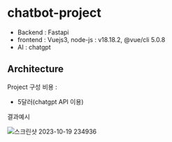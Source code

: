 # chatbot-project


- Backend : Fastapi
- frontend : Vuejs3, node-js : v18.18.2, @vue/cli 5.0.8
- AI : chatgpt



## Architecture 


Project 구성 비용 :  
- 5달러(chatgpt API 이용) 


 
결과예시


![스크린샷 2023-10-19 234936](https://github.com/wjs2063/chatbot-project/assets/76778082/8b39e331-ca95-4155-87d7-36568354f3f9)
